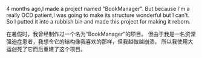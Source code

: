 4 months ago,I made a project named "BookManager".
But because I'm a really OCD patient,I was going to make its structure wonderful but I can't.
So I putted it into a rubbish bin and made this project for making it reborn.

在暑假时，我曾经制作过一个名为“BookManager”的项目。
但由于我是一名资深强迫症患者，我想令它的结构像我喜欢的那样，但我越做越崩溃。
所以我使用大运创死了它而后重建了这个项目。
